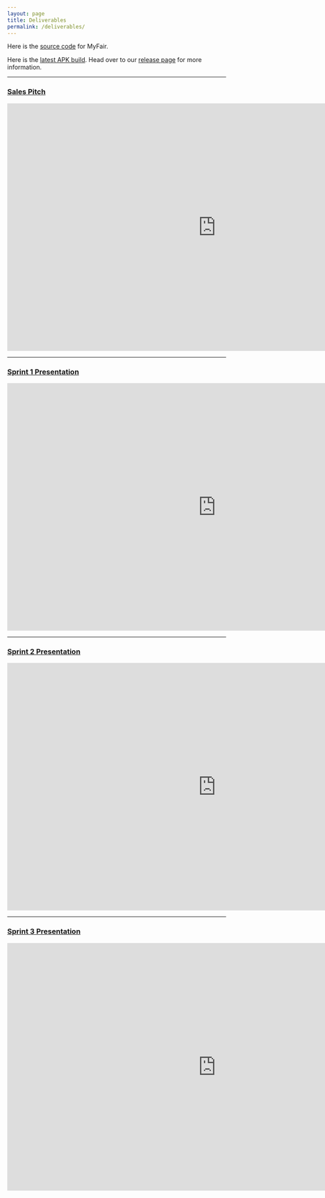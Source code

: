 ```yaml
---
layout: page
title: Deliverables
permalink: /deliverables/
---
```


Here is the [source code](https://github.com/kjbrawner22/MyFair) for MyFair.

Here is the [latest APK build](https://github.com/kjbrawner22/MyFair/releases/download/v3.0/app-debug.apk). Head over to our [release page](https://github.com/kjbrawner22/MyFair/releases) for more information.

---

### [Sales Pitch](https://docs.google.com/presentation/d/1JxVUc8bA7Tyy4wF4iKtuJDnR3tAzb7shw4trRgvL1bs/edit?usp=sharing)

<iframe src="https://docs.google.com/presentation/d/e/2PACX-1vRCh6vEqh4LmY5K-ujkvpkLcnVPcgdZ4-mFmqmtum9jfyqE1ON8M7QPj9NAqJcZvRnhCtHd2IxqHt0Z/embed?start=false&loop=true&delayms=5000" frameborder="0" width="960" height="569" allowfullscreen="true" mozallowfullscreen="true" webkitallowfullscreen="true"></iframe>

---

### [Sprint 1 Presentation](https://docs.google.com/presentation/d/1p-tuYkcNfgb-ArmCufDGWazRtt49nK__1VpYC2Ag_WA/edit?usp=sharing)

<iframe src="https://docs.google.com/presentation/d/e/2PACX-1vS3sZZrxiJ9HLUygByDVMHeRBEAWAV1DV5PGRMdvldUYa4LZ12WYqI1MpKkUfYkdTklzSqMzXvcptt_/embed?start=false&loop=false&delayms=3000" frameborder="0" width="960" height="569" allowfullscreen="true" mozallowfullscreen="true" webkitallowfullscreen="true"></iframe>

---

### [Sprint 2 Presentation](https://docs.google.com/presentation/d/1N43MphYATkXFGBrLYdRStdipgoKDJ8fiVYskoP1Jaz0/edit?usp=sharing)

<iframe src="https://docs.google.com/presentation/d/e/2PACX-1vQUCTZqrs4gCLWCmICzktDFOQ8mcyK7Y0Y_EIQKuDfi_jCrecC9laoNOQ1P-JxbE_dNf9E84NXwm2Ky/embed?start=false&loop=false&delayms=3000" frameborder="0" width="960" height="569" allowfullscreen="true" mozallowfullscreen="true" webkitallowfullscreen="true"></iframe>

---

### [Sprint 3 Presentation](https://docs.google.com/presentation/d/1uk78fRvCX7KQ4qvLCsyt8JRHtFxV5ucI--6f_81xCKk/edit?usp=sharings)

<iframe src="https://docs.google.com/presentation/d/e/2PACX-1vS2TXT9XqRimH9G5XYCfkjY88hKDylYU97k_5HMusMlgXOviGYk2qG6H3npolpL_0HxehpKYEzUaZPM/embed?start=false&loop=true&delayms=3000" frameborder="0" width="960" height="569" allowfullscreen="true" mozallowfullscreen="true" webkitallowfullscreen="true"></iframe>



